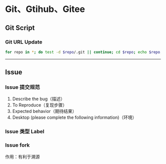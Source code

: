 # Git、Gtihub、Gitee

## Git Script
### Git URL Update
```bash
for repo in *; do test -d $repo/.git || continue; cd $repo; echo $repo; git remote set-url origin git@github.com:wit-course/$repo.git; git config --list | grep origin.url; cd ..;  done
```
------

## Issue
### Issue 提交规范
1. Describe the bug（描述）
2. To Reproduce（复现步骤）
3. Expected behavior（期待结果）
4. Desktop (please complete the following information)（环境）

### Issue 类型 Label

### Issue fork
作用：有利于溯源

